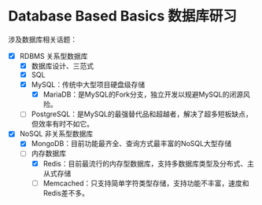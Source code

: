 # Database Based Basics 数据库研习

涉及数据库相关话题：
- [x] RDBMS 关系型数据库
    - [x] 数据库设计、三范式
    - [x] SQL
    - [x] MySQL：传统中大型项目硬盘级存储
        - [x] MariaDB：是MySQL的Fork分支，独立开发以规避MySQL的闭源风险。
    - [ ] PostgreSQL：是MySQL的最强替代品和超越者，解决了超多短板缺点，但效率有时不如它。
- [x] NoSQL 非关系型数据库
    - [x] MongoDB：目前功能最齐全、查询方式最丰富的NoSQL大型存储
    - [ ] 内存数据库
        - [x] Redis：目前最流行的内存型数据库，支持多数据库类型及分布式、主从式存储
        - [ ] Memcached：只支持简单字符类型存储，支持功能不丰富，速度和Redis差不多。